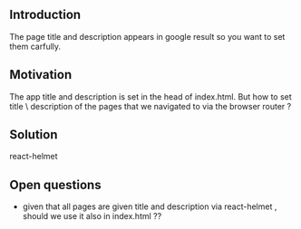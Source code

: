 <h2>Introduction</h2>
The page title and description appears in google result so you want to set them carfully.

<h2>Motivation</h2>
The app title and description is set in the head of index.html. But how to set title \ description of the pages that we navigated to via the browser router ?

<h2>Solution</h2>
react-helmet

<h2>Open questions</h2>
<ul>
<li>given that all pages are given title and description via react-helmet , should we use it also in index.html ??</li>
</ul>